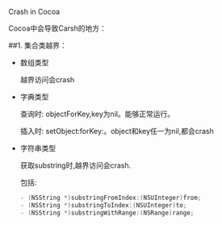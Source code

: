 Crash in Cocoa

Cocoa中会导致Carsh的地方：

##1. 集合类越界：

- 数组类型

	越界访问会crash
	
- 字典类型

	查询时: 
	objectForKey,key为nil。能够正常运行。
	
	插入时: 
	setObject:forKey:。object和key任一为nil,都会crash

- 字符串类型

	获取substring时,越界访问会crash.
	
	包括:
	
	~~~objective-c
	- (NSString *)substringFromIndex:(NSUInteger)from;
	- (NSString *)substringToIndex:(NSUInteger)to;
	- (NSString *)substringWithRange:(NSRange)range;  
	~~~


